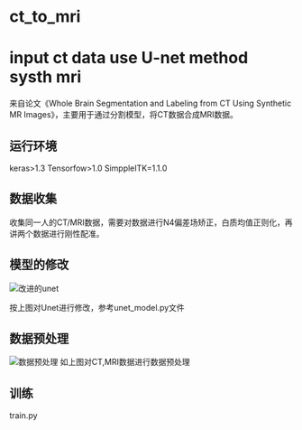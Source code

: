 # ct_to_mri
# input ct data use  U-net method systh mri
来自论文《Whole Brain Segmentation and Labeling from CT Using Synthetic MR Images》，主要用于通过分割模型，将CT数据合成MRI数据。

## 运行环境
   keras>1.3
   Tensorfow>1.0
   SimppleITK=1.1.0
## 数据收集
收集同一人的CT/MRI数据，需要对数据进行N4偏差场矫正，白质均值正则化，再讲两个数据进行刚性配准。

## 模型的修改
![改进的unet](https://github.com/zoukai214/CT-Synthetic-MR-Images/tree/master/Screenshots/modifi_unet.png)

按上图对Unet进行修改，参考unet_model.py文件

## 数据预处理
![数据预处理](https://github.com/zoukai214/CT-Synthetic-MR-Images/tree/master/Screenshots/preprocession.)
如上图对CT,MRI数据进行数据预处理
## 训练
train.py
